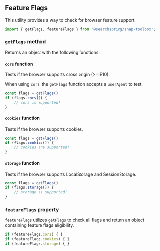 ## Feature Flags
This utility provides a way to check for browser feature support.

```typescript
import { getFlags, featureFlags } from '@searchspring/snap-toolbox';
```

### `getFlags` method
Returns an object with the following functions:

#### `cors` function
Tests if the browser supports cross origin (>=IE10).

When using `cors`, the `getFlags` function accepts a `userAgent` to test.

```typescript
const flags = getFlags() 
if (flags.cors()) {
	// cors is supported!
}
```

#### `cookies` function
Tests if the browser supports cookies.

```typescript
const flags = getFlags() 
if (flags.cookies()) {
	// cookies are supported!
}
```

#### `storage` function
Tests if the browser supports LocalStorage and SessionStorage.

```typescript
const flags = getFlags() 
if (flags.storage()) {
	// storage is supported!
}
```

### `featureFlags` property
`featureFlags` utilizes `getFlags` to check all flags and return an object containing feature flags eligibility.

```typescript
if (featureFlags.cors) { }
if (featureFlags.cookies) { }
if (featureFlags.storage) { }
```
